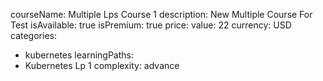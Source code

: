 courseName: Multiple Lps Course 1
description: New Multiple Course For Test
isAvailable: true
isPremium: true
price: 
  value: 22
  currency: USD
categories: 
  - kubernetes
learningPaths: 
  - Kubernetes Lp 1 
complexity: advance
